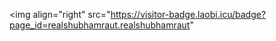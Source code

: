<img align="right" src="https://visitor-badge.laobi.icu/badge?page_id=realshubhamraut.realshubhamraut"
